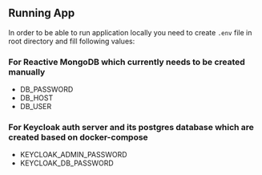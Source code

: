 ## Running App
In order to be able to run application locally you need to create `.env` file in root directory and fill following values:

### For Reactive MongoDB which currently needs to be created manually
- DB_PASSWORD
- DB_HOST
- DB_USER

### For Keycloak auth server and its postgres database which are created based on docker-compose

- KEYCLOAK_ADMIN_PASSWORD
- KEYCLOAK_DB_PASSWORD
